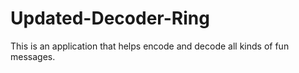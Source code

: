 # Updated-Decoder-Ring
This is an application that helps encode and decode all kinds of fun messages.
